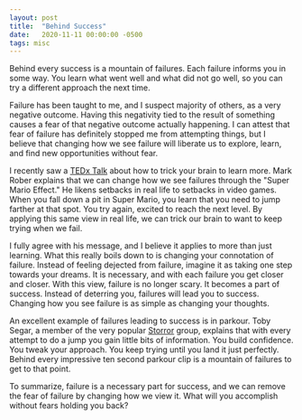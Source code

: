 ```yaml
---
layout: post
title:  "Behind Success"
date:   2020-11-11 00:00:00 -0500
tags: misc
---
```


Behind every success is a mountain of failures. Each failure informs
you in some way. You learn what went well and what did not go well,
so you can try a different approach the next time.

Failure has been taught to me, and I suspect majority of others, as a very
negative outcome. Having this negativity tied to the result of something
causes a fear of that negative outcome actually happening. I can attest
that fear of failure has definitely stopped me from attempting things,
but I believe that changing how we see failure will liberate
us to explore, learn, and find new opportunities without fear.

I recently saw a [TEDx Talk](https://www.youtube.com/watch?v=9vJRopau0g0)
about how to trick your brain to learn more.  Mark Rober explains that we
can change how we see failures through the "Super Mario Effect." He likens
setbacks in real life to setbacks in video games. When you fall down a pit
in Super Mario, you learn that you need to jump farther at that spot. You
try again, excited to reach the next level. By applying this same view
in real life, we can trick our brain to want to keep trying when we fail.

I fully agree with his message, and I believe it applies to more than just
learning. What this really boils down to is changing your connotation of
failure. Instead of feeling dejected from failure, imagine it as taking
one step towards your dreams. It is necessary, and with each failure you
get closer and closer. With this view, failure is no longer scary. It
becomes a part of success. Instead of deterring you, failures will lead
you to success. Changing how you see failure is as simple as changing
your thoughts.

An excellent example of failures leading to success
is in parkour. Toby Segar, a member of the very popular
[Storror](https://www.youtube.com/user/StorrorBlog) group, explains that
with every attempt to do a jump you gain little bits of information. You
build confidence. You tweak your approach. You keep trying until you
land it just perfectly. Behind every impressive ten second parkour clip
is a mountain of failures to get to that point.

To summarize, failure is a necessary part for success, and we can remove
the fear of failure by changing how we view it. What will you accomplish
without fears holding you back?
